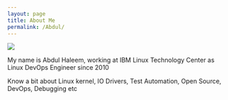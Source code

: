 ```yaml
---
layout: page
title: About Me
permalink: /Abdul/
---
```


![](https://avatars0.githubusercontent.com/u/11769556?s=460&u=e78cac0016d1c4c5567a6a79dbd1f29c41dcb786&v=4)

My name is Abdul Haleem, working at IBM Linux Technology Center as Linux DevOps Engineer since 2010

Know a bit about Linux kernel, IO Drivers, Test Automation, Open Source, DevOps, Debugging etc

